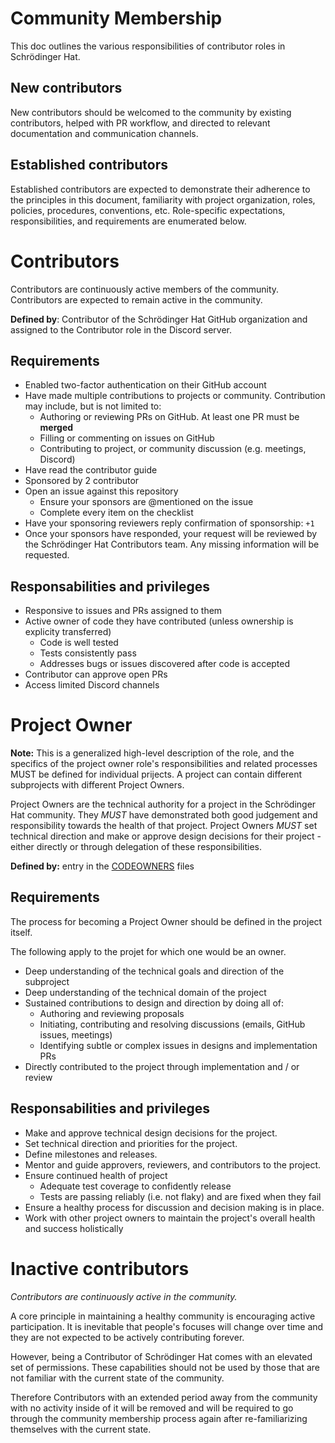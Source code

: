 # Community Membership

This doc outlines the various responsibilities of contributor roles in Schrödinger Hat.

## New contributors

New contributors should be welcomed to the community by existing contributors, helped with PR workflow, and directed to relevant documentation and communication channels.

## Established contributors

Established contributors are expected to demonstrate their adherence to the principles in this document, familiarity with project organization, roles, policies, procedures, conventions, etc. Role-specific expectations, responsibilities, and requirements are enumerated below.

# Contributors

Contributors are continuously active members of the community. Contributors are expected to remain active in the community.

**Defined by**: Contributor of the Schrödinger Hat GitHub organization and assigned to the Contributor role in the Discord server.

## Requirements

- Enabled two-factor authentication on their GitHub account
- Have made multiple contributions to projects or community. Contribution may include, but is not limited to:
  - Authoring or reviewing PRs on GitHub. At least one PR must be **merged**
  - Filling or commenting on issues on GitHub
  - Contributing to project, or community discussion (e.g. meetings, Discord)
- Have read the contributor guide
- Sponsored by 2 contributor
- Open an issue against this repository
  - Ensure your sponsors are @mentioned on the issue
  - Complete every item on the checklist
- Have your sponsoring reviewers reply confirmation of sponsorship: `+1`
- Once your sponsors have responded, your request will be reviewed by the Schrödinger Hat Contributors team. Any missing information will be requested.

## Responsabilities and privileges

- Responsive to issues and PRs assigned to them
- Active owner of code they have contributed (unless ownership is explicity transferred)
  - Code is well tested
  - Tests consistently pass
  - Addresses bugs or issues discovered after code is accepted
- Contributor can approve open PRs
- Access limited Discord channels

# Project Owner

**Note:** This is a generalized high-level description of the role, and the specifics of the project owner role's responsibilities and related processes MUST be defined for individual prijects. A project can contain different subprojects with different Project Owners.

Project Owners are the technical authority for a project in the Schrödinger Hat community. They *MUST* have demonstrated both good judgement and responsibility towards the health of that project. Project Owners *MUST* set technical direction and make or approve design decisions for their project - either directly or through delegation of these responsibilities.

**Defined by:** entry in the [CODEOWNERS](https://docs.github.com/en/repositories/managing-your-repositorys-settings-and-features/customizing-your-repository/about-code-owners) files

## Requirements

The process for becoming a Project Owner should be defined in the project itself.

The following apply to the projet for which one would be an owner.

- Deep understanding of the technical goals and direction of the subproject
- Deep understanding of the technical domain of the project
- Sustained contributions to design and direction by doing all of:
  - Authoring and reviewing proposals
  - Initiating, contributing and resolving discussions (emails, GitHub issues, meetings)
  - Identifying subtle or complex issues in designs and implementation PRs
- Directly contributed to the project through implementation and / or review

## Responsabilities and privileges

- Make and approve technical design decisions for the project.
- Set technical direction and priorities for the project.
- Define milestones and releases.
- Mentor and guide approvers, reviewers, and contributors to the project.
- Ensure continued health of project
  - Adequate test coverage to confidently release
  - Tests are passing reliably (i.e. not flaky) and are fixed when they fail
- Ensure a healthy process for discussion and decision making is in place.
- Work with other project owners to maintain the project's overall health and success holistically


# Inactive contributors

_Contributors are continuously active in the community._

A core principle in maintaining a healthy community is encouraging active participation. It is inevitable that people's focuses will change over time and they are not expected to be actively contributing forever.

However, being a Contributor of Schrödinger Hat comes with an elevated set of permissions. These capabilities should not be used by those that are not familiar with the current state of the community.

Therefore Contributors with an extended period away from the community with no activity inside of it will be removed and will be required to go through the community membership process again after re-familiarizing themselves with the current state.

